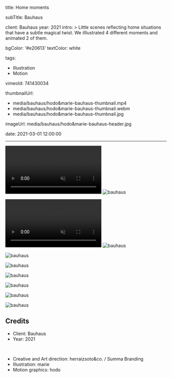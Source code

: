 title: Home moments

subTitle: Bauhaus

client: Bauhaus
year: 2021
intro: >
  Little scenes reflecting home situations that have a subtle magical twist. We illlustrated 4 different moments and animated 2 of them.

bgColor: '#e20613'
textColor: white

tags:
  - Illustration
  - Motion

vimeoId: 741430034

thumbnailUrl:
  - media/bauhaus/hodo&marie-bauhaus-thumbnail.mp4
  - media/bauhaus/hodo&marie-bauhaus-thumbnail.webm
  - media/bauhaus/hodo&marie-bauhaus-thumbnail.jpg

imageUrl: media/bauhaus/hodo&marie-bauhaus-header.jpg

date: 2021-03-01 12:00:00



---
<!-- This is a 2x VIDEO gallery -->
<!-- Always add a linebreak between images -->
<!-- It needs two images between paragraph tags -->
<div class="gallery gallery-video gallery-2">
	<p>
		<video playsinline="playsinline" muted>
			<source src="/media/bauhaus/hodo&marie-bauhaus-01.mp4" type="video/mp4">
			<source src="/media/bauhaus/hodo&marie-bauhaus-01.webm" type="video/webm">
		</video>
		<img src="/media/bauhaus/hodo&marie-bauhaus-03.png" alt="bauhaus">
	</p>
	<p>
		<video playsinline="playsinline" muted>
			<source src="/media/bauhaus/hodo&marie-bauhaus-02.mp4" type="video/mp4">
			<source src="/media/bauhaus/hodo&marie-bauhaus-02.webm" type="video/webm">
		</video>
		<img src="/media/bauhaus/hodo&marie-bauhaus-04.png" alt="bauhaus">
	</p>
</div>



<div class="gallery gallery-2">

![bauhaus](/media/bauhaus/hodo&marie-bauhaus-05.png)

![bauhaus](/media/bauhaus/hodo&marie-bauhaus-06.png)

</div>


<div class="gallery gallery-2">

![bauhaus](/media/bauhaus/hodo&marie-bauhaus-07.jpg)

![bauhaus](/media/bauhaus/hodo&marie-bauhaus-08.jpg)

</div>


<div class="gallery gallery-2">

![bauhaus](/media/bauhaus/hodo&marie-bauhaus-09.jpg)

![bauhaus](/media/bauhaus/hodo&marie-bauhaus-10.jpg)

</div>


## Credits

* Client: Bauhaus
* Year: 2021  
  
<br>

* Creative and Art direction: herraizsoto&co. / Summa Branding
* Illustration: marie
* Motion graphics: hodo
